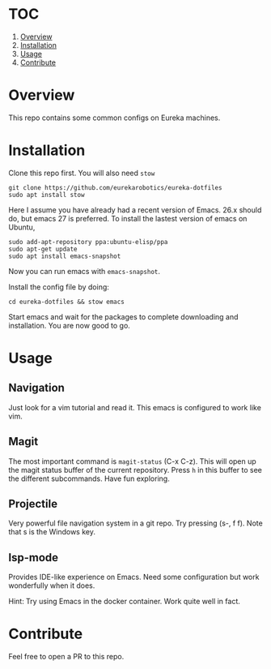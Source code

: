 # TOC
1. [Overview](#overview)
2. [Installation](#installation)
3. [Usage](#usage)
4. [Contribute](#contribute)

# Overview

This repo contains some common configs on Eureka machines.

# Installation

Clone this repo first. You will also need `stow`
``` shell
git clone https://github.com/eurekarobotics/eureka-dotfiles
sudo apt install stow
```

Here I assume you have already had a recent version of Emacs. 26.x
should do, but emacs 27 is preferred. To install the lastest version
of emacs on Ubuntu, 

```shell
sudo add-apt-repository ppa:ubuntu-elisp/ppa 
sudo apt-get update 
sudo apt install emacs-snapshot
```

Now you can run emacs with `emacs-snapshot`.


Install the config file by doing:
``` shell
cd eureka-dotfiles && stow emacs
```

Start emacs and wait for the packages to complete downloading and
installation. You are now good to go.

# Usage

## Navigation
Just look for a vim tutorial and read it. This emacs is configured to
work like vim.

## Magit

The most important command is `magit-status` (C-x C-z). This will open
up the magit status buffer of the current repository. Press `h` in
this buffer to see the different subcommands. Have fun exploring.

## Projectile

Very powerful file navigation system in a git repo. Try pressing (s-, f f). Note that s is the Windows key.

## lsp-mode

Provides IDE-like experience on Emacs. Need some configuration but
work wonderfully when it does.

Hint: Try using Emacs in the docker container. Work quite well in fact.

# Contribute
Feel free to open a PR to this repo.




